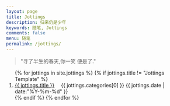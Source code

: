 ```yaml
---
layout: page
title: Jottings
description: 归来仍是少年
keywords: 随笔, Jottings
comments: false
menu: 随笔
permalink: /jottings/
---
```


> "寻了半生的春天,你一笑  便是了."

<ol class="posts-list" >
{% for jottings in site.jottings %}
{% if jottings.title != "Jottings Template" %}
<li class="posts-list-item">
<a  class="posts-list-name"  href="{{ site.url }}{{ jottings.url }}">{{ jottings.title }}</a>
<span class="posts-list-meta">&ensp;&ensp;{{ jottings.categories[0] }}</span>
<span class="posts-list-meta">{{ jottings.date | date:"%Y-%m-%d" }}</span>
</li>
{% endif %}
{% endfor %}
</ol>

